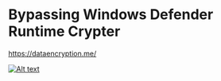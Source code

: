 # Bypassing Windows Defender Runtime Crypter


https://dataencryption.me/


[![Alt text](https://gyazo.com/7250f381333951ed3929c1b5f1343994/raw)](https://www.youtube.com/watch?v=3jEVR5Ma8qc&ab_channel=Security)




